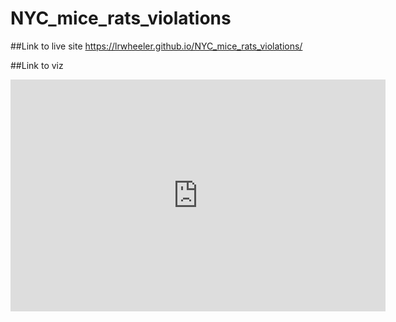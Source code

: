 # NYC_mice_rats_violations
##Link to live site
https://lrwheeler.github.io/NYC_mice_rats_violations/

##Link to viz
<iframe width="600" height="371" seamless frameborder="0" scrolling="no" src=https://public.tableau.com/views/NYC_mice_rats_restaurants/Dashboard1?:embed=y&:display_count=yes></iframe>
